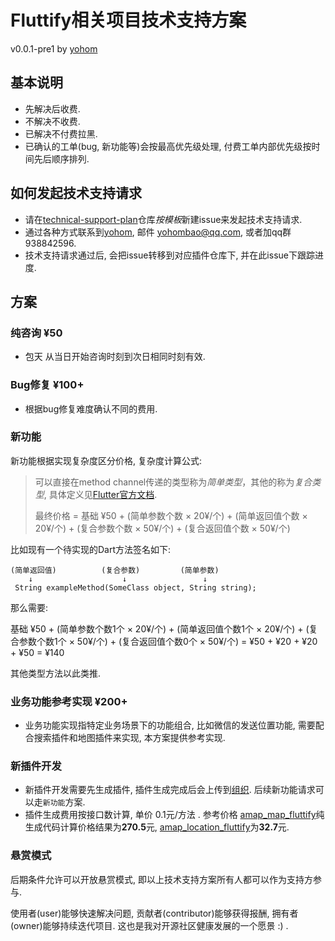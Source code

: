 # Fluttify相关项目技术支持方案 
v0.0.1-pre1 by [yohom](https://github.com/yohom)

## 基本说明
- 先解决后收费.
- 不解决不收费.
- 已解决不付费拉黑.
- 已确认的工单(bug, 新功能等)会按最高优先级处理, 付费工单内部优先级按时间先后顺序排列.

## 如何发起技术支持请求
- 请在[technical-support-plan](https://github.com/fluttify-project/technical-support-plan/issues/new?assignees=yohom&labels=&template=------.md&title=)仓库*按模板*新建issue来发起技术支持请求.
- 通过各种方式联系到[yohom](https://github.com/yohom), 邮件 yohombao@qq.com, 或者加qq群 938842596.
- 技术支持请求通过后, 会把issue转移到对应插件仓库下, 并在此issue下跟踪进度.

## 方案
### 纯咨询 ¥50
- 包天 从当日开始咨询时刻到次日相同时刻有效.

### Bug修复 ¥100+
- 根据bug修复难度确认不同的费用.

### 新功能
新功能根据实现复杂度区分价格, 复杂度计算公式:

> 可以直接在method channel传递的类型称为*简单类型*，其他的称为*复合类型*, 具体定义见[Flutter官方文档](https://flutter.dev/docs/development/platform-integration/platform-channels#codec).
> 
> 最终价格 = 基础 ¥50 + (简单参数个数 × 20¥/个) + (简单返回值个数 × 20¥/个) + (复合参数个数 × 50¥/个) + (复合返回值个数 × 50¥/个)
> 
比如现有一个待实现的Dart方法签名如下:

```
(简单返回值)          (复合参数)         (简单参数)
    ↓                    ↓                 ↓
 String exampleMethod(SomeClass object, String string);
```

那么需要:

基础 ¥50 + (简单参数个数1个 × 20¥/个) + (简单返回值个数1个 × 20¥/个) + (复合参数个数1个 × 50¥/个) + (复合返回值个数0个 × 50¥/个) = ¥50 + ¥20 + ¥20 + ¥50 = ¥140

其他类型方法以此类推.

### 业务功能参考实现 ¥200+
- 业务功能实现指特定业务场景下的功能组合, 比如微信的发送位置功能, 需要配合搜索插件和地图插件来实现, 本方案提供参考实现.

### 新插件开发
- 新插件开发需要先生成插件, 插件生成完成后会上传到[组织](https://github.com/fluttify-project). 后续新功能请求可以走`新功能`方案.
- 插件生成费用按接口数计算, 单价 0.1元/方法 . 参考价格 [amap_map_fluttify](https://github.com/fluttify-project/amap_map_fluttify)纯生成代码计算价格结果为**270.5**元, [amap_location_fluttify](https://github.com/fluttify-project/amap_location_fluttify)为**32.7**元.

### 悬赏模式
后期条件允许可以开放悬赏模式, 即以上技术支持方案所有人都可以作为支持方参与.

使用者(user)能够快速解决问题, 贡献者(contributor)能够获得报酬, 拥有者(owner)能够持续迭代项目. 这也是我对开源社区健康发展的一个愿景 :) .